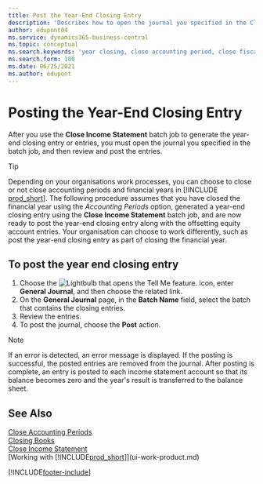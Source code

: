 ```yaml
---
title: Post the Year-End Closing Entry
description: 'Describes how to open the journal you specified in the Close Income Statement batch job, and then review and post the year-end closing entry.'
author: edupont04
ms.service: dynamics365-business-central
ms.topic: conceptual
ms.search.keywords: 'year closing, close accounting period, close fiscal year, bank account detailed trial balance'
ms.search.form: 100
ms.date: 06/25/2021
ms.author: edupont
---
```

# <a name="posting-the-year-end-closing-entry"></a>Posting the Year-End Closing Entry

After you use the **Close Income Statement** batch job to generate the year-end closing entry or entries, you must open the journal you specified in the batch job, and then review and post the entries.  

> [!TIP]
> Depending on your organisations work processes, you can choose to close or not close accounting periods and financial years in [!INCLUDE [prod_short](includes/prod_short.md)]. The following procedure assumes that you have closed the financial year using the *Accounting Periods* option, generated a year-end closing entry using the **Close Income Statement** batch job, and are now ready to post the year-end closing entry along with the offsetting equity account entries. Your organisation can choose to work differently, such as post the year-end closing entry as part of closing the financial year.

## <a name="to-post-the-year-end-closing-entry"></a>To post the year end closing entry

1. Choose the ![Lightbulb that opens the Tell Me feature.](media/ui-search/search_small.png "Tell me what you want to do") icon, enter **General Journal**, and then choose the related link.
2. On the **General Journal** page, in the **Batch Name** field, select the batch that contains the closing entries.
3. Review the entries.
4. To post the journal, choose the **Post** action.

> [!NOTE]  
> If an error is detected, an error message is displayed. If the posting is successful, the posted entries are removed from the journal. After posting is complete, an entry is posted to each income statement account so that its balance becomes zero and the year's result is transferred to the balance sheet.

## <a name="see-also"></a>See Also

[Close Accounting Periods](year-close-account-periods.md)  
[Closing Books](year-close-books.md)  
[Close Income Statement](year-close-income-statement.md)  
[Working with [!INCLUDE[prod_short](includes/prod_short.md)]](ui-work-product.md)


[!INCLUDE[footer-include](includes/footer-banner.md)]